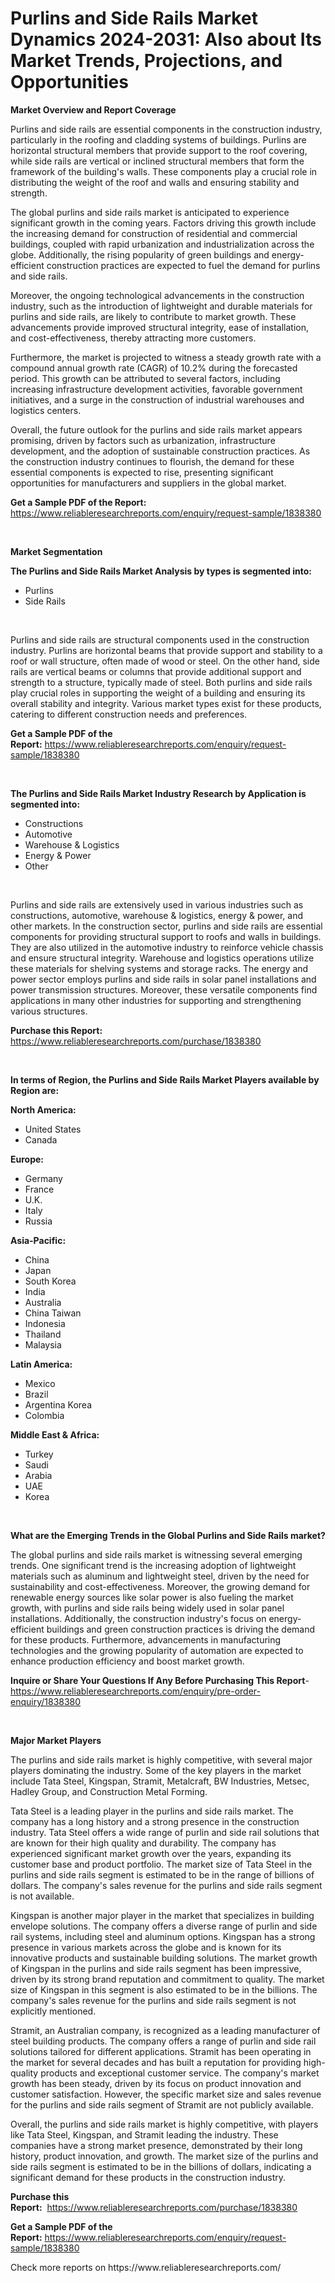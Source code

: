 <p><h1>Purlins and Side Rails Market Dynamics 2024-2031: Also about Its Market Trends, Projections, and Opportunities</h1></p><p><strong>Market Overview and Report Coverage</strong></p>
<p><p>Purlins and side rails are essential components in the construction industry, particularly in the roofing and cladding systems of buildings. Purlins are horizontal structural members that provide support to the roof covering, while side rails are vertical or inclined structural members that form the framework of the building's walls. These components play a crucial role in distributing the weight of the roof and walls and ensuring stability and strength.</p><p>The global purlins and side rails market is anticipated to experience significant growth in the coming years. Factors driving this growth include the increasing demand for construction of residential and commercial buildings, coupled with rapid urbanization and industrialization across the globe. Additionally, the rising popularity of green buildings and energy-efficient construction practices are expected to fuel the demand for purlins and side rails.</p><p>Moreover, the ongoing technological advancements in the construction industry, such as the introduction of lightweight and durable materials for purlins and side rails, are likely to contribute to market growth. These advancements provide improved structural integrity, ease of installation, and cost-effectiveness, thereby attracting more customers.</p><p>Furthermore, the market is projected to witness a steady growth rate with a compound annual growth rate (CAGR) of 10.2% during the forecasted period. This growth can be attributed to several factors, including increasing infrastructure development activities, favorable government initiatives, and a surge in the construction of industrial warehouses and logistics centers.</p><p>Overall, the future outlook for the purlins and side rails market appears promising, driven by factors such as urbanization, infrastructure development, and the adoption of sustainable construction practices. As the construction industry continues to flourish, the demand for these essential components is expected to rise, presenting significant opportunities for manufacturers and suppliers in the global market.</p></p>
<p><strong>Get a Sample PDF of the Report:</strong> <a href="https://www.reliableresearchreports.com/enquiry/request-sample/1838380">https://www.reliableresearchreports.com/enquiry/request-sample/1838380</a></p>
<p>&nbsp;</p>
<p><strong>Market Segmentation</strong></p>
<p><strong>The Purlins and Side Rails Market Analysis by types is segmented into:</strong></p>
<p><ul><li>Purlins</li><li>Side Rails</li></ul></p>
<p>&nbsp;</p>
<p><p>Purlins and side rails are structural components used in the construction industry. Purlins are horizontal beams that provide support and stability to a roof or wall structure, often made of wood or steel. On the other hand, side rails are vertical beams or columns that provide additional support and strength to a structure, typically made of steel. Both purlins and side rails play crucial roles in supporting the weight of a building and ensuring its overall stability and integrity. Various market types exist for these products, catering to different construction needs and preferences.</p></p>
<p><strong>Get a Sample PDF of the Report:</strong>&nbsp;<a href="https://www.reliableresearchreports.com/enquiry/request-sample/1838380">https://www.reliableresearchreports.com/enquiry/request-sample/1838380</a></p>
<p>&nbsp;</p>
<p><strong>The Purlins and Side Rails Market Industry Research by Application is segmented into:</strong></p>
<p><ul><li>Constructions</li><li>Automotive</li><li>Warehouse & Logistics</li><li>Energy & Power</li><li>Other</li></ul></p>
<p>&nbsp;</p>
<p><p>Purlins and side rails are extensively used in various industries such as constructions, automotive, warehouse & logistics, energy & power, and other markets. In the construction sector, purlins and side rails are essential components for providing structural support to roofs and walls in buildings. They are also utilized in the automotive industry to reinforce vehicle chassis and ensure structural integrity. Warehouse and logistics operations utilize these materials for shelving systems and storage racks. The energy and power sector employs purlins and side rails in solar panel installations and power transmission structures. Moreover, these versatile components find applications in many other industries for supporting and strengthening various structures.</p></p>
<p><strong>Purchase this Report:</strong>&nbsp; <a href="https://www.reliableresearchreports.com/purchase/1838380">https://www.reliableresearchreports.com/purchase/1838380</a></p>
<p>&nbsp;</p>
<p><strong>In terms of Region, the Purlins and Side Rails Market Players available by Region are:</strong></p>
<p>
    <p> <strong> North America: </strong>
        <ul>
            <li>United States</li>
            <li>Canada</li>
        </ul>
        </p> 
    <p> <strong> Europe: </strong>
        <ul>
            <li>Germany</li>
            <li>France</li>
            <li>U.K.</li>
            <li>Italy</li>
            <li>Russia</li>
        </ul>
        </p> 
    <p> <strong> Asia-Pacific: </strong>
        <ul>
            <li>China</li>
            <li>Japan</li>
            <li>South Korea</li>
            <li>India</li>
            <li>Australia</li>
            <li>China Taiwan</li>
            <li>Indonesia</li>
            <li>Thailand</li>
            <li>Malaysia</li>
        </ul>
        </p> 
    <p> <strong> Latin America: </strong>
        <ul>
            <li>Mexico</li>
            <li>Brazil</li>
            <li>Argentina Korea</li>
            <li>Colombia</li>
        </ul>
        </p> 
    <p> <strong> Middle East & Africa: </strong>
        <ul>
            <li>Turkey</li>
            <li>Saudi</li>
            <li>Arabia</li>
            <li>UAE</li>
            <li>Korea</li>
        </ul>
    </p>
    </p>
<p>&nbsp;</p>
<p><strong>What are the Emerging Trends in the Global Purlins and Side Rails market?</strong></p>
<p><p>The global purlins and side rails market is witnessing several emerging trends. One significant trend is the increasing adoption of lightweight materials such as aluminum and lightweight steel, driven by the need for sustainability and cost-effectiveness. Moreover, the growing demand for renewable energy sources like solar power is also fueling the market growth, with purlins and side rails being widely used in solar panel installations. Additionally, the construction industry's focus on energy-efficient buildings and green construction practices is driving the demand for these products. Furthermore, advancements in manufacturing technologies and the growing popularity of automation are expected to enhance production efficiency and boost market growth.</p></p>
<p><strong>Inquire or Share Your Questions If Any Before Purchasing This Report</strong>- <a href="https://www.reliableresearchreports.com/enquiry/pre-order-enquiry/1838380">https://www.reliableresearchreports.com/enquiry/pre-order-enquiry/1838380</a></p>
<p>&nbsp;</p>
<p><strong>Major Market Players</strong></p>
<p><p>The purlins and side rails market is highly competitive, with several major players dominating the industry. Some of the key players in the market include Tata Steel, Kingspan, Stramit, Metalcraft, BW Industries, Metsec, Hadley Group, and Construction Metal Forming.</p><p>Tata Steel is a leading player in the purlins and side rails market. The company has a long history and a strong presence in the construction industry. Tata Steel offers a wide range of purlin and side rail solutions that are known for their high quality and durability. The company has experienced significant market growth over the years, expanding its customer base and product portfolio. The market size of Tata Steel in the purlins and side rails segment is estimated to be in the range of billions of dollars. The company's sales revenue for the purlins and side rails segment is not available.</p><p>Kingspan is another major player in the market that specializes in building envelope solutions. The company offers a diverse range of purlin and side rail systems, including steel and aluminum options. Kingspan has a strong presence in various markets across the globe and is known for its innovative products and sustainable building solutions. The market growth of Kingspan in the purlins and side rails segment has been impressive, driven by its strong brand reputation and commitment to quality. The market size of Kingspan in this segment is also estimated to be in the billions. The company's sales revenue for the purlins and side rails segment is not explicitly mentioned.</p><p>Stramit, an Australian company, is recognized as a leading manufacturer of steel building products. The company offers a range of purlin and side rail solutions tailored for different applications. Stramit has been operating in the market for several decades and has built a reputation for providing high-quality products and exceptional customer service. The company's market growth has been steady, driven by its focus on product innovation and customer satisfaction. However, the specific market size and sales revenue for the purlins and side rails segment of Stramit are not publicly available.</p><p>Overall, the purlins and side rails market is highly competitive, with players like Tata Steel, Kingspan, and Stramit leading the industry. These companies have a strong market presence, demonstrated by their long history, product innovation, and growth. The market size of the purlins and side rails segment is estimated to be in the billions of dollars, indicating a significant demand for these products in the construction industry.</p></p>
<p><strong>Purchase this Report:</strong>&nbsp;&nbsp;<a href="https://www.reliableresearchreports.com/purchase/1838380">https://www.reliableresearchreports.com/purchase/1838380</a></p>
<p></p>
<p><strong>Get a Sample PDF of the Report:</strong>&nbsp;<a href="https://www.reliableresearchreports.com/enquiry/request-sample/1838380">https://www.reliableresearchreports.com/enquiry/request-sample/1838380</a></p>
<p>Check more reports on https://www.reliableresearchreports.com/</p>